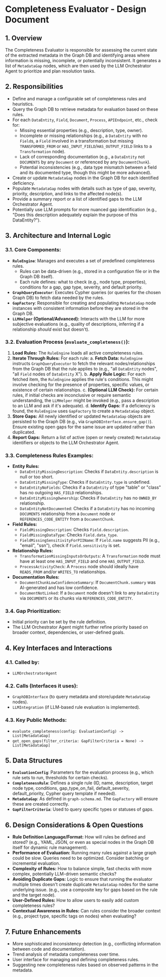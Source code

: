 # Completeness Evaluator - Design Document

## 1. Overview
The Completeness Evaluator is responsible for assessing the current state of the extracted metadata in the Graph DB and identifying areas where information is missing, incomplete, or potentially inconsistent. It generates a list of `MetadataGap` nodes, which are then used by the LLM Orchestrator Agent to prioritize and plan resolution tasks.

## 2. Responsibilities
- Define and manage a configurable set of completeness rules and heuristics.
- Query the Graph DB to retrieve metadata for evaluation based on these rules.
- For each `DataEntity`, `Field`, `Document`, `Process`, `APIEndpoint`, etc., check for:
    - Missing essential properties (e.g., description, type, owner).
    - Incomplete or missing relationships (e.g., a `DataEntity` with no `Field`s, a `Field` involved in a transformation but missing `TRANSFORMED_FROM` or `HAS_INPUT_FIELD`/`HAS_OUTPUT_FIELD` links to a `Transformation` node).
    - Lack of corresponding documentation (e.g., a `DataEntity` not `DOCUMENTS` by any `Document` or referenced by any `DocumentChunk`).
    - Potential inconsistencies (e.g., data type mismatch between a field and its documented type, though this might be more advanced).
- Create or update `MetadataGap` nodes in the Graph DB for each identified deficiency.
- Populate `MetadataGap` nodes with details such as type of gap, severity, priority, description, and links to the affected node(s).
- Provide a summary report or a list of identified gaps to the LLM Orchestrator Agent.
- Potentially use LLM prompts for more nuanced gap identification (e.g., "Does this description adequately explain the purpose of this DataEntity?").

## 3. Architecture and Internal Logic

### 3.1. Core Components:
- **`RuleEngine`**: Manages and executes a set of predefined completeness rules.
    - Rules can be data-driven (e.g., stored in a configuration file or in the Graph DB itself).
    - Each rule defines: what to check (e.g., node type, properties), conditions for a gap, gap type, severity, and default priority.
- **`GraphQueryExecutor`**: Executes Cypher queries (or queries for the chosen Graph DB) to fetch data needed by the rules.
- **`GapFactory`**: Responsible for creating and populating `MetadataGap` node instances with consistent information before they are stored in the Graph DB.
- **`LLMHelper` (Optional/Advanced):** Interacts with the LLM for more subjective evaluations (e.g., quality of descriptions, inferring if a relationship *should* exist but doesn't).

### 3.2. Evaluation Process (`evaluate_completeness()`):
1.  **Load Rules:** The `RuleEngine` loads all active completeness rules.
2.  **Iterate Through Rules:** For each rule:
    a.  **Fetch Data:** `RuleEngine` instructs `GraphQueryExecutor` to fetch the relevant nodes/relationships from the Graph DB that the rule applies to (e.g., "all `DataEntity` nodes", "all `Field` nodes of `DataEntity` X").
    b.  **Apply Rule Logic:** For each fetched item, the `RuleEngine` applies the rule's conditions. This might involve checking for the presence of properties, specific values, or existence of certain relationships.
    c.  **(Optional LLM Check):** For certain rules, if initial checks are inconclusive or require semantic understanding, the `LLMHelper` might be invoked (e.g., pass a description to an LLM and ask if it's adequate).
    d.  **Identify Gaps:** If a deficiency is found, the `RuleEngine` uses `GapFactory` to create a `MetadataGap` object.
3.  **Store Gaps:** All newly identified or updated `MetadataGap` objects are persisted to the Graph DB (e.g., via `GraphDBInterface.ensure_gap()`). Ensure existing open gaps for the same issue are updated rather than duplicated.
4.  **Report Gaps:** Return a list of active (open or newly created) `MetadataGap` identifiers or objects to the LLM Orchestrator Agent.

### 3.3. Completeness Rules Examples:
- **Entity Rules:**
    - `DataEntityMissingDescription`: Checks if `DataEntity.description` is null or too short.
    - `DataEntityMissingType`: Checks if `DataEntity.type` is undefined.
    - `DataEntityNoFields`: Checks if a `DataEntity` of type "table" or "class" has no outgoing `HAS_FIELD` relationships.
    - `DataEntityMissingOwnership`: Checks if `DataEntity` has no `OWNED_BY` relationship.
    - `DataEntityNotDocumented`: Checks if a `DataEntity` has no incoming `DOCUMENTS` relationship from a `Document` node or `REFERENCES_CODE_ENTITY` from a `DocumentChunk`.
- **Field Rules:**
    - `FieldMissingDescription`: Checks `Field.description`.
    - `FieldMissingDataType`: Checks `Field.data_type`.
    - `FieldMissingSensitivityForPIIName`: If `Field.name` suggests PII (e.g., "email", "ssn"), check if `Field.sensitivity` is set.
- **Relationship Rules:**
    - `TransformationMissingInputsOrOutputs`: A `Transformation` node must have at least one `HAS_INPUT_FIELD` and one `HAS_OUTPUT_FIELD`.
    - `ProcessActivityCheck`: A `Process` node should ideally have `READS_FROM` and/or `WRITES_TO` relationships.
- **Documentation Rules:**
    - `DocumentChunkLowConfidenceSummary`: If `DocumentChunk.summary` was AI-generated and has low confidence.
    - `DocumentNotLinked`: If a `Document` node doesn't link to any `DataEntity` via `DOCUMENTS` or its chunks via `REFERENCES_CODE_ENTITY`.

### 3.4. Gap Prioritization:
- Initial priority can be set by the rule definition.
- The LLM Orchestrator Agent might further refine priority based on broader context, dependencies, or user-defined goals.

## 4. Key Interfaces and Interactions

### 4.1. Called by:
- `LLMOrchestratorAgent`

### 4.2. Calls (Interfaces it uses):
- `GraphDBInterface` (to query metadata and store/update `MetadataGap` nodes).
- `LLMIntegration` (if LLM-based rule evaluation is implemented).

### 4.3. Key Public Methods:
- `evaluate_completeness(config: EvaluationConfig) -> List[MetadataGap]`
- `get_open_gaps(filter_criteria: GapFilterCriteria = None) -> List[MetadataGap]`

## 5. Data Structures
- **`EvaluationConfig`**: Parameters for the evaluation process (e.g., which rule sets to run, thresholds for certain checks).
- **`CompletenessRule`**: Defines a single rule (ID, name, description, target node type, conditions, gap_type_on_fail, default_severity, default_priority, Cypher query template if needed).
- **`MetadataGap`**: As defined in `graph-schema.md`. The `GapFactory` will ensure these are created correctly.
- **`GapFilterCriteria`**: Used to query specific types or statuses of gaps.

## 6. Design Considerations & Open Questions
- **Rule Definition Language/Format:** How will rules be defined and stored? (e.g., YAML, JSON, or even as special nodes in the Graph DB itself for dynamic rule management).
- **Performance of Evaluation:** Running many rules against a large graph could be slow. Queries need to be optimized. Consider batching or incremental evaluation.
- **Complexity of Rules:** How to balance simple, fast checks with more complex, potentially LLM-driven semantic checks?
- **Avoiding Duplicate Gaps:** Logic to ensure that running the evaluator multiple times doesn't create duplicate `MetadataGap` nodes for the same underlying issue. (e.g., use a composite key for gaps based on the rule and the target node).
- **User-Defined Rules:** How to allow users to easily add custom completeness rules?
- **Contextual Awareness in Rules:** Can rules consider the broader context (e.g., project type, specific tags on nodes) when evaluating?

## 7. Future Enhancements
- More sophisticated inconsistency detection (e.g., conflicting information between code and documentation).
- Trend analysis of metadata completeness over time.
- User interface for managing and defining completeness rules.
- Suggesting new completeness rules based on observed patterns in the metadata. 